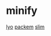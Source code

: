 # minify

[lyo](https://github.com/bokub/lyo)
[packem](https://github.com/packem/packem)
[slim](https://github.com/slimtoolkit/slim)
